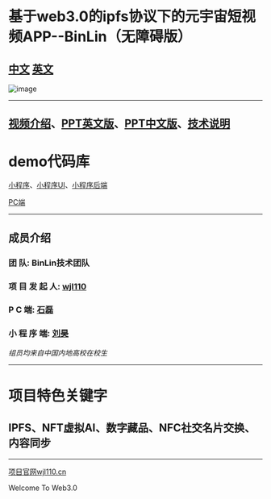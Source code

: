 # 基于web3.0的ipfs协议下的元宇宙短视频APP--BinLin（无障碍版）
[中文](README_chinese.md)
[英文](README.md)
---

![image](https://hackerlink.s3.amazonaws.com/static/files/WechatIMG286.png)

---

## [视频介绍](https://www.bilibili.com/video/BV12A4y1R7mU/)、[PPT英文版](https://docs.qq.com/document/DTmJRdlBpcmxJQXVD)、[PPT中文版](https://docs.qq.com/document/DTkZvTlhZUEFPRkpM)、[技术说明](README_file.md)

# demo代码库
[小程序](https://github.com/wjl110/BinLin/tree/master)、[小程序UI](https://github.com/wjl110/BinLin/tree/master/BinLinUI)、[小程序后端](https://github.com/wjl110/BinLin/tree/master/BinLinBack)

[PC端](https://github.com/wjl110/BinLin/tree/ui/BinLin)

---

## 成员介绍
### 团       队:  BinLin技术团队
### 项 目 发 起 人: [wjl110](https://github.com/wjl110/)

### P    C     端: [石磊](https://github.com/916202420)

### 小  程  序  端: [刘昊](https://github.com/916202420)

*组员均来自中国内地高校在校生*

---

# 项目特色关键字
## IPFS、NFT虚拟AI、数字藏品、NFC社交名片交换、内容同步

---
[项目官网wjl110.cn](https://wjl110.cn/)

Welcome To Web3.0

